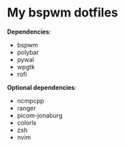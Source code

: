 # My bspwm dotfiles

**Dependencies**:

- bspwm
- polybar
- pywal
- wpgtk
- rofi

**Optional dependencies**:

- ncmpcpp
- ranger
- picom-jonaburg
- colorls
- zsh
- nvim
